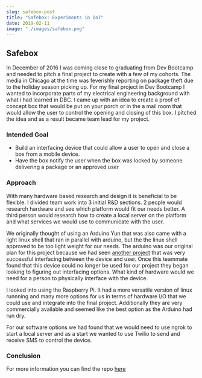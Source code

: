 ```yaml
---
slug: safebox-post
title: "Safebox: Experiments in IoT"
date: 2019-02-11
image: "./images/safebox.png"
---
```

## Safebox

In December of 2016 I was coming close to graduating from Dev Bootcamp and needed to pitch a final project to create with a few of my cohorts. The media in Chicago at the time was feverishly reporting on package theft due to the holiday season picking up. For my final project in Dev Bootcamp I wanted to incorporate parts of my electrical engineering background with what i had learned in DBC. I came up with an idea to create a proof of concept box that would be put on your porch or in the a mail room that would allow the user to control the opening and closing of this box. I pitched the idea and as a result became team lead for my project.

### Intended Goal
* Build an interfacing device that could allow a user to open and close a box from a mobile device.
* Have the box notify the user when the box was locked by someone delivering a package or an approved user

### Approach

With many hardware based research and design it is beneficial to be flexible. I divided team work into 3 initial R&D sections. 2 people would research hardware and see which platform would fit our needs better. A third person would research how to create a local server on the platform and what services we would use to communicate with the user.

We originally thought of using an Arduino Yun that was also came with a light linux shell that ran in parallel with arduino, but the the linux shell approved to be too light weight for our needs. The arduino was our original plan for this project because we had seen [another project](https://www.twilio.com/blog/2016/07/how-to-teach-your-dog-to-text-selfies.html) that was very successful interfacing between the device and user. Once this teammate found that this device could no longer be used for our project they began looking to figuring out interfacing options. What kind of hardware would we need for a person to physically interface with the device.

I looked into using the Raspberry Pi. It had a more versatile version of linux runnning and many more options for us in terms of hardware I/O that we could use and integrate into the final project. Additionally they are very commercially available and seemed like the best option as the Arduino had run dry.

For our software options we had found that we would need to use ngrok to start a local server and as a start we wanted to use Twilio to send and receive SMS to control the device.

### Conclusion

For more information you can find the repo [here](https://github.com/khjs534/safebox)

